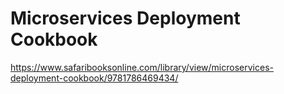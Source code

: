 # Microservices Deployment Cookbook

https://www.safaribooksonline.com/library/view/microservices-deployment-cookbook/9781786469434/
